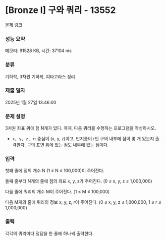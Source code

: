 # [Bronze I] 구와 쿼리 - 13552 

[문제 링크](https://www.acmicpc.net/problem/13552) 

### 성능 요약

메모리: 91528 KB, 시간: 37104 ms

### 분류

기하학, 3차원 기하학, 피타고라스 정리

### 제출 일자

2025년 1월 27일 13:46:00

### 문제 설명

<p>3차원 좌표 위에 점 N개가 있다. 이때, 다음 쿼리를 수행하는 프로그램을 작성하시오.</p>

<ul>
	<li><code>x, y, z, r</code>: 중심이 (x, y, z)이고, 반지름이 r인 구의 내부에 점이 몇 개 있는지 출력한다. 구의 표면 위에 있는 점도 내부에 있는 점이다.</li>
</ul>

### 입력 

 <p>첫째 줄에 점의 개수 N (1 ≤ N ≤ 100,000)이 주어진다.</p>

<p>둘째 줄부터 N개의 줄에 점의 좌표 x, y, z가 주어진다. (0 ≤ x, y, z ≤ 1,000,000)</p>

<p>다음 줄에 쿼리의 개수 M이 주어진다. (1 ≤ M ≤ 100,000)</p>

<p>다음 M개의 줄에 쿼리의 정보 x, y, z, r이 주어진다. (0 ≤ x, y, z ≤ 1,000,000, 1 ≤ r ≤ 1,000,000)</p>

### 출력 

 <p>각각의 쿼리마다 정답을 한 줄에 하나씩 출력한다.</p>

